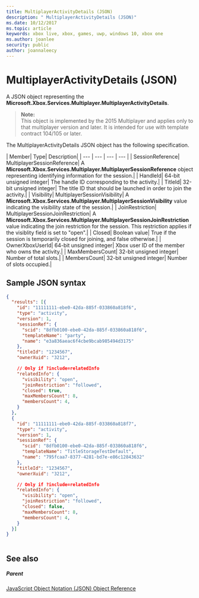 ```yaml
---
title: MultiplayerActivityDetails (JSON)
description: " MultiplayerActivityDetails (JSON)"
ms.date: 10/12/2017
ms.topic: article
keywords: xbox live, xbox, games, uwp, windows 10, xbox one
ms.author: joanlee
security: public
author: joannaleecy
---
```


# MultiplayerActivityDetails (JSON)
A JSON object representing the **Microsoft.Xbox.Services.Multiplayer.MultiplayerActivityDetails**. 

> **Note:**   
> This object is implemented by the 2015 Multiplayer and applies only to that multiplayer version and later. It is intended for use with template contract 104/105 or later.  

 
<a id="ID4ES"></a>

  
 
The MultiplayerActivityDetails JSON object has the following specification.
 
| Member| Type| Description| 
| --- | --- | --- | --- | 
| SessionReference| MultiplayerSessionReference| A <b>Microsoft.Xbox.Services.Multiplayer.MultiplayerSessionReference</b> object representing identifying information for the session.| 
| HandleId| 64-bit unsigned integer| The handle ID corresponding to the activity.| 
| TitleId| 32-bit unsigned integer| The title ID that should be launched in order to join the activity.| 
| Visibility| MultiplayerSessionVisibility| A <b>Microsoft.Xbox.Services.Multiplayer.MultiplayerSessionVisibility</b> value indicating the visibility state of the session.| 
| JoinRestriction| MultiplayerSessionJoinRestriction| A <b>Microsoft.Xbox.Services.Multiplayer.MultiplayerSessionJoinRestriction</b> value indicating the join restriction for the session. This restriction applies if the visiblity field is set to "open".| 
| Closed| Boolean value| True if the session is temporarily closed for joining, and false otherwise.| 
| OwnerXboxUserId| 64-bit unsigned integer| Xbox user ID of the member who owns the activity.| 
| MaxMembersCount| 32-bit unsigned integer| Number of total slots.| 
| MembersCount| 32-bit unsigned integer| Number of slots occupied.| 
  
<a id="ID4E3D"></a>

 
## Sample JSON syntax
 

```json
{
  "results": [{
    "id": "11111111-ebe0-42da-885f-033860a818f6",
    "type": "activity",
    "version": 1,
    "sessionRef": {
      "scid": "8dfb0100-ebe0-42da-885f-033860a818f6",
      "templateName": "party",
      "name": "e3a836aeac6f4cbe9bcab985494d3175"
    },
    "titleId": "1234567",
    "ownerXuid": "3212",

    // Only if ?include=relatedInfo
    "relatedInfo": {
      "visibility": "open",
      "joinRestriction": "followed",
      "closed": true,
      "maxMembersCount": 8,
      "membersCount": 4,
    }
  },
  {
    "id": "11111111-ebe0-42da-885f-033860a818f7",
    "type": "activity",
    "version": 1,
    "sessionRef": {
      "scid": "8dfb0100-ebe0-42da-885f-033860a818f6",
      "templateName": "TitleStorageTestDefault",
      "name": "795fcaa7-8377-4281-bd7e-e86c12843632"
    },
    "titleId": "1234567",
    "ownerXuid": "3212",

    // Only if ?include=relatedInfo
    "relatedInfo": {
      "visibility": "open",
      "joinRestriction": "followed",
      "closed": false,
      "maxMembersCount": 8,
      "membersCount": 4,
    }
  }]
}
    
```

  
<a id="ID4EFE"></a>

 
## See also
 
<a id="ID4EHE"></a>

 
##### Parent 

[JavaScript Object Notation (JSON) Object Reference](atoc-xboxlivews-reference-json.md)

   